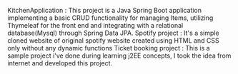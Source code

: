 KitchenApplication :
              This project is a Java Spring Boot application implementing a basic CRUD functionality 
              for managing Items, utilizing Thymeleaf for the front end and integrating with a relational 
              database(Mysql) through Spring Data JPA.
Spotify project :
              It's a simple cloned website of original spotify website created using HTML and CSS only 
              without any dynamic functions
Ticket booking project :
              This is a sample project i've done during learning j2EE concepts, I took the idea from
              internet and developed this project.
